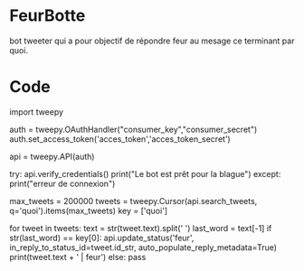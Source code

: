 # FeurBotte
bot tweeter qui a pour objectif de répondre feur au mesage ce terminant par quoi.

# Code
import tweepy

auth = tweepy.OAuthHandler("consumer_key","consumer_secret")
auth.set_access_token('acces_token','acces_token_secret')

api = tweepy.API(auth)

try:
    api.verify_credentials()
    print("Le bot est prêt pour la blague")
except:
    print("erreur de connexion")

max_tweets = 200000
tweets = tweepy.Cursor(api.search_tweets, q='quoi').items(max_tweets)
key = ['quoi']

for tweet in tweets:
    text = str(tweet.text).split(' ')
    last_word = text[-1]
    if str(last_word) == key[0]:
        api.update_status('feur', in_reply_to_status_id=tweet.id_str, auto_populate_reply_metadata=True)
        print(tweet.text + ' | feur')
    else:
        pass
